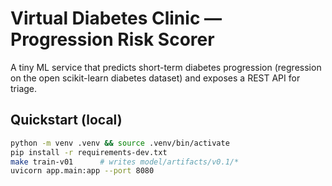 # Virtual Diabetes Clinic — Progression Risk Scorer

A tiny ML service that predicts short-term diabetes progression (regression on the open scikit-learn diabetes dataset) and exposes a REST API for triage.

## Quickstart (local)

```bash
python -m venv .venv && source .venv/bin/activate
pip install -r requirements-dev.txt
make train-v01      # writes model/artifacts/v0.1/*
uvicorn app.main:app --port 8080
